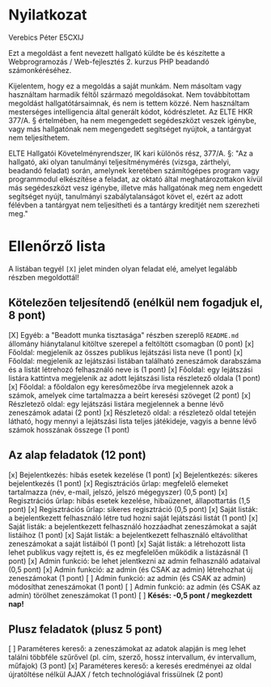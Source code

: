 # Nyilatkozat

Verebics Péter
E5CXIJ

Ezt a megoldást a fent nevezett hallgató küldte be és készítette a Webprogramozás / Web-fejlesztés 2. kurzus PHP beadandó számonkéréséhez.

Kijelentem, hogy ez a megoldás a saját munkám. Nem másoltam vagy használtam harmadik féltől származó megoldásokat. Nem továbbítottam megoldást hallgatótársaimnak, és nem is tettem közzé. Nem használtam mesterséges intelligencia által generált kódot, kódrészletet. Az ELTE HKR 377/A. § értelmében, ha nem megengedett segédeszközt veszek igénybe, vagy más hallgatónak nem megengedett segítséget nyújtok, a tantárgyat nem teljesíthetem.

ELTE Hallgatói Követelményrendszer, IK kari különös rész, 377/A. §: "Az a hallgató, aki olyan tanulmányi teljesítménymérés (vizsga, zárthelyi, beadandó feladat) során, amelynek keretében számítógépes program vagy programmodul elkészítése a feladat, az oktató által meghatározottakon kívül más segédeszközt vesz igénybe, illetve más hallgatónak meg nem engedett segítséget nyújt, tanulmányi szabálytalanságot követ el, ezért az adott félévben a tantárgyat nem teljesítheti és a tantárgy kreditjét nem szerezheti meg."

# Ellenőrző lista

A listában tegyél `[X]` jelet minden olyan feladat elé, amelyet legalább részben megoldottál!

## Kötelezően teljesítendő (enélkül nem fogadjuk el, 8 pont)

[X] Egyéb: a "Beadott munka tisztasága" részben szereplő `README.md` állomány hiánytalanul kitöltve szerepel a feltöltött csomagban (0 pont)
[x] Főoldal: megjelenik az összes publikus lejátszási lista neve (1 pont)
[x] Főoldal: megjelenik az lejátszási listában található zeneszámok darabszáma és a listát létrehozó felhasználó neve is (1 pont)
[x] Főoldal: egy lejátszási listára kattintva megjelenik az adott lejátszási lista részletező oldala (1 pont)
[x] Főoldal: a főoldalon egy keresőmezőbe írva megjelennek azok a számok, amelyek címe tartalmazza a beírt keresési szöveget (2 pont)
[x] Részletező oldal: egy lejátszási listára megjelennek a benne lévő zeneszámok adatai (2 pont)
[x] Részletező oldal: a részletező oldal tetején látható, hogy mennyi a lejátszási lista teljes játékideje, vagyis a benne lévő számok hosszának összege (1 pont)

## Az alap feladatok (12 pont)

[x] Bejelentkezés: hibás esetek kezelése (1 pont)
[x] Bejelentkezés: sikeres bejelentkezés (1 pont)
[x] Regisztrációs űrlap: megfelelő elemeket tartalmazza (név, e-mail, jelszó, jelszó mégegyszer) (0,5 pont)
[x] Regisztrációs űrlap: hibás esetek kezelése, hibaüzenet, állapottartás (1,5 pont)
[x] Regisztrációs űrlap: sikeres regisztráció (0,5 pont)
[x] Saját listák: a bejelentkezett felhasználó létre tud hozni saját lejátszási listát (1 pont)
[x] Saját listák: a bejelentkezett felhasználó hozzáadhat zeneszámokat a saját listáihoz (1 pont)
[x] Saját listák: a bejelentkezett felhasználó eltávolíthat zeneszámokat a saját listáiból (1 pont)
[x] Saját listák: a létrehozott lista lehet publikus vagy rejtett is, és ez megfelelően működik a listázásnál (1 pont)
[x] Admin funkció: be lehet jelentkezni az admin felhasználó adataival (0,5 pont)
[x] Admin funkció: az admin (és CSAK az admin) létrehozhat új zeneszámokat (1 pont)
[ ] Admin funkció: az admin (és CSAK az admin) módosíthat zeneszámokat (1 pont)
[ ] Admin funkció: az admin (és CSAK az admin) törölhet zeneszámokat (1 pont)
[ ] **Késés: -0,5 pont / megkezdett nap!**

## Plusz feladatok (plusz 5 pont)

[ ] Paraméteres kereső: a zeneszámokat az adatok alapján is meg lehet találni többféle szűrővel (pl. cím, szerző, hossz intervallum, év intervallum, műfajok) (3 pont)
[x] Paraméteres kereső: a keresés eredményei az oldal újratöltése nélkül AJAX / fetch technológiával frissülnek (2 pont)